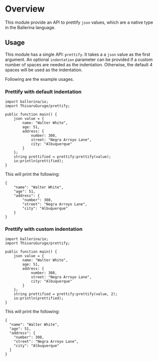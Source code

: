 # Overview

This module provide an API to prettify `json` values, which are a native type in the Ballerina language.

## Usage
This module has a single API: `prettify`. It takes a a `json` value as the first argument. An optional `indentation`
parameter can be provided if a custom number of spaces are needed as the indentation. Otherwise, the default 4 spaces
will be used as the indentation.

Following are the example usages.

### Prettify with default indentation

```ballerina
import ballerina/io;
import ThisaruGuruge/prettify;

public function main() {
    json value = {
        name: "Walter White",
        age: 51,
        address: {
            number: 308,
            street: "Negra Arroyo Lane",
            city: "Albuquerque"
        }
    };
    string prettified = prettify:prettify(value);
    io:println(prettified);
}
```

This will print the following:

```shell
{
    "name": "Walter White",
    "age": 51,
    "address": {
        "number": 308,
        "street": "Negra Arroyo Lane",
        "city": "Albuquerque"
    }
}
```

### Prettify with custom indentation

```ballerina
import ballerina/io;
import ThisaruGuruge/prettify;

public function main() {
    json value = {
        name: "Walter White",
        age: 51,
        address: {
            number: 308,
            street: "Negra Arroyo Lane",
            city: "Albuquerque"
        }
    };
    string prettified = prettify:prettify(value, 2);
    io:println(prettified);
}
```

This will print the following:

```shell
{
  "name": "Walter White",
  "age": 51,
  "address": {
    "number": 308,
    "street": "Negra Arroyo Lane",
    "city": "Albuquerque"
  }
}
```
